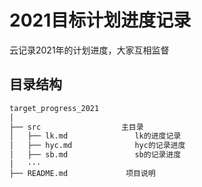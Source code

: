 # 2021目标计划进度记录
云记录2021年的计划进度，大家互相监督
## 目录结构
```bash
target_progress_2021
│
├── src                  主目录
│   ├── lk.md               lk的进度记录
│   ├── hyc.md              hyc的记录进度
│   ├── sb.md               sb的记录进度
│   ···   
├── README.md             项目说明
```
